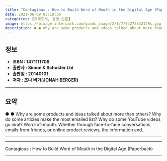 ```yaml
---
title: "Contagious : How to Build Word of Mouth in the Digital Age (Paperback)"
date: 2021-06-09 05:19:36
categories: [외국도서, 경영-인문]
image: https://bimage.interpark.com/goods_image/2/1/7/9/272542179s.jpg
description: ● ● Why are some products and ideas talked about more than others? Why do some articles make the most emailed list? Why do some YouTube videos go viral? Word-
---
```


## **정보**

- **ISBN : 1471111709**
- **출판사 : Simon & Schuster Ltd**
- **출판일 : 20140101**
- **저자 : 조나 버거(JONAH BERGER)**

------



## **요약**

●  ●  Why are some products and ideas talked about more than others? Why do some articles make the most emailed list? Why do some YouTube videos go viral? Word-of-mouth. Whether through face-to-face conversations, emails from friends, or online product reviews, the information and... 

------



------


Contagious : How to Build Word of Mouth in the Digital Age (Paperback) 

------


